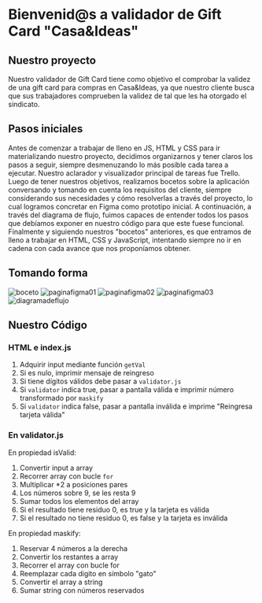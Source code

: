 # Bienvenid@s a validador de Gift Card "Casa&Ideas"

## Nuestro proyecto
Nuestro validador de Gift Card tiene como objetivo el comprobar la validez de una gift card para compras en Casa&Ideas, ya que nuestro cliente busca que sus trabajadores comprueben la validez de tal que les ha otorgado el sindicato.


## Pasos iniciales
Antes de comenzar a trabajar de lleno en JS, HTML y CSS para ir materializando nuestro proyecto, decidimos organizarnos y tener claros los pasos a seguir, siempre desmenuzando lo más posible cada tarea a ejecutar.
Nuestro aclarador y visualizador principal de tareas fue Trello.
Luego de tener nuestros objetivos, realizamos bocetos sobre la aplicación conversando y tomando en cuenta los requisitos del cliente, siempre considerando sus necesidades y cómo resolverlas a través del proyecto, lo cual logramos concretar en Figma como prototipo inicial.
A continuación, a través del diagrama de flujo, fuimos capaces de entender todos los pasos que debíamos exponer en nuestro código para que este fuese funcional.
Finalmente y siguiendo nuestros "bocetos" anteriores, es que entramos de lleno a trabajar en HTML, CSS y JavaScript, intentando siempre no ir en cadena con cada avance que nos proponíamos obtener.

## Tomando forma
![boceto](https://imgur.com/yHEVOMu)
![paginafigma01](https://imgur.com/tg9GleE)
![paginafigma02](https://imgur.com/FMrcvfE)
![paginafigma03](https://imgur.com/L59BKt8)
![diagramadeflujo](https://imgur.com/ZfCL3P9)

## Nuestro Código

### HTML e index.js
1. Adquirir input mediante función `getVal`
2. Si es nulo, imprimir mensaje de reingreso
3. Si tiene dígitos válidos debe pasar a `validator.js`
4. Si `validator` indica true, pasar a pantalla válida e imprimir número transformado por `maskify`
5. Si `validator` indica false, pasar a pantalla inválida e imprime "Reingresa tarjeta válida"

### En validator.js

En propiedad isValid:

1. Convertir input a array
2. Recorrer array con bucle `for`
3. Multiplicar *2 a posiciones pares
4. Los números sobre 9, se les resta 9
5. Sumar todos los elementos del array
6. Si el resultado tiene residuo 0,  es true y la tarjeta es válida
7. Si el resultado no tiene residuo 0, es false y la tarjeta es inválida

En propiedad maskify:

1. Reservar 4 números a la derecha
2. Convertir los restantes a array
3. Recorrer el array con bucle for
4. Reemplazar cada digito en símbolo "gato"
5. Convertir el array a string
6. Sumar string con números reservados
